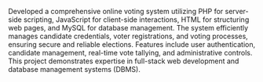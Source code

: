  Developed a comprehensive online voting system utilizing PHP for server-side scripting, JavaScript for client-side interactions, HTML for structuring web pages, and MySQL for database management. The system efficiently manages candidate credentials, voter registrations, and voting processes, ensuring secure and reliable elections. Features include user authentication, candidate management, real-time vote tallying, and administrative controls. This project demonstrates expertise in full-stack web development and database management systems (DBMS).
